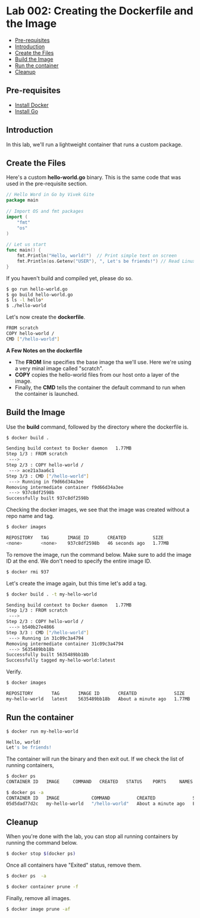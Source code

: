 # Lab 002: Creating the Dockerfile and the Image 
 

- [Pre-requisites](#pre-requisites)
- [Introduction](#introduction)
- [Create the Files](#create-the-files)
- [Build the Image](#build-the-image)
- [Run the container](#run-the-container)
- [Cleanup](#cleanup)



## Pre-requisites

- [Install Docker](../../pages/01-Pre-requisites/labs-docker-pre-requisites/README.md)
- [Install Go](../../pages/01-Pre-requisites/labs-optional-tools/README.md#install-go)

## Introduction

In this lab, we'll run a lightweight container that runs a custom package.

## Create the Files

Here's a custom **hello-world.go** binary. This is the same code that was used in the pre-requisite section.

```go
// Hello Word in Go by Vivek Gite
package main
 
// Import OS and fmt packages
import ( 
	"fmt" 
	"os" 
)
 
// Let us start
func main() {
    fmt.Println("Hello, world!")  // Print simple text on screen
    fmt.Println(os.Getenv("USER"), ", Let's be friends!") // Read Linux $USER environment variable 
} 
```

If you haven't build and compiled yet, please do so.

```bash
$ go run hello-world.go 
$ go build hello-world.go
$ ls -l hello*
$ ./hello-world
```

Let's now create the **dockerfile**. 

```bash
FROM scratch
COPY hello-world /
CMD ["/hello-world"]
```

**A Few Notes on the dockerfile**

- The **FROM** line specifies the base image tha we'll use. Here we're using a very minal image called "scratch".
- **COPY** copies the hello-world files from our host onto a layer of the image.
- Finally, the **CMD** tells the container the default command to run when the container is launched.

## Build the Image

Use the **build** command, followed by the directory where the dockerfile is.

```bash
$ docker build .
```
```bash
Sending build context to Docker daemon   1.77MB
Step 1/3 : FROM scratch
 --->
Step 2/3 : COPY hello-world /
 ---> ace21a3aa6c1
Step 3/3 : CMD ["/hello-world"]
 ---> Running in f9d66d34a3ee
Removing intermediate container f9d66d34a3ee
 ---> 937c8df2598b
Successfully built 937c8df2598b 
```

Checking the docker images, we see that the image was created without a repo name and tag.

```bash
$ docker images

REPOSITORY   TAG       IMAGE ID       CREATED          SIZE
<none>       <none>    937c8df2598b   46 seconds ago   1.77MB 
```

To remove the image, run the command below. Make sure to add the image ID at the end. We don't need to specify the entire image ID.

```bash
$ docker rmi 937 
```

Let's create the image again, but this time let's add a tag.

```bash
$ docker build . -t my-hello-world
```
```bash
Sending build context to Docker daemon   1.77MB
Step 1/3 : FROM scratch
 --->
Step 2/3 : COPY hello-world /
 ---> b540b27e4866
Step 3/3 : CMD ["/hello-world"]
 ---> Running in 31c09c3a4794
Removing intermediate container 31c09c3a4794
 ---> 5635489bb18b
Successfully built 5635489bb18b
Successfully tagged my-hello-world:latest 
```

Verify.

```bash
$ docker images

REPOSITORY       TAG       IMAGE ID       CREATED              SIZE
my-hello-world   latest    5635489bb18b   About a minute ago   1.77MB 
```

## Run the container

```bash
$ docker run my-hello-world

Hello, world!
Let's be friends! 
```

The container will run the binary and then exit out. If we check the list of running containers,

```bash
$ docker ps
CONTAINER ID   IMAGE     COMMAND   CREATED   STATUS    PORTS     NAMES 
```
```bash
$ docker ps -a
CONTAINER ID   IMAGE            COMMAND          CREATED              STATUS                          PORTS     NAMES
05d5dad77d2c   my-hello-world   "/hello-world"   About a minute ago   Exited (0) About a minute ago             wonderful_rhodes 
```

## Cleanup 

When you're done with the lab, you can stop all running containers by running the command below.

```bash
$ docker stop $(docker ps) 
```

Once all containers have "Exited" status, remove them.

```bash
$ docker ps  -a 
```
```bash
$ docker container prune -f 
```

Finally, remove all images.

```bash
$ docker image prune -af 
```

